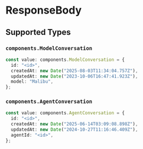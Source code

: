 # ResponseBody


## Supported Types

### `components.ModelConversation`

```typescript
const value: components.ModelConversation = {
  id: "<id>",
  createdAt: new Date("2025-08-03T11:34:04.757Z"),
  updatedAt: new Date("2023-10-06T16:47:41.923Z"),
  model: "Malibu",
};
```

### `components.AgentConversation`

```typescript
const value: components.AgentConversation = {
  id: "<id>",
  createdAt: new Date("2025-06-14T03:09:08.898Z"),
  updatedAt: new Date("2024-10-27T11:16:46.409Z"),
  agentId: "<id>",
};
```

